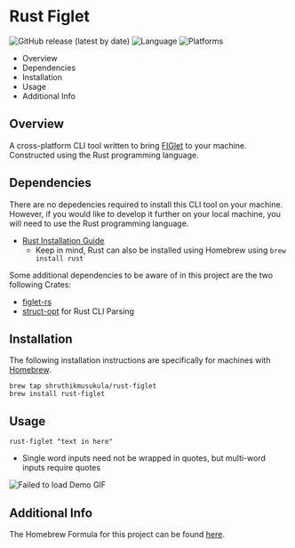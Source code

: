 # Rust Figlet

![GitHub release (latest by date)](https://img.shields.io/github/v/release/shruthikmusukula/rust_figlet)
![Language](https://img.shields.io/badge/language-rust-orange)
![Platforms](https://img.shields.io/badge/platforms-macOS-blue)

* Overview
* Dependencies
* Installation
* Usage
* Additional Info

## Overview 
A cross-platform CLI tool written to bring [FIGlet](http://www.figlet.org) to your machine. Constructed using the Rust programming language.

## Dependencies
There are no depedencies required to install this CLI tool on your machine. However, if you would like to develop it further on your local machine, you will need
to use the Rust programming language.
- [Rust Installation Guide](https://www.rust-lang.org/tools/install)
  - Keep in mind, Rust can also be installed using Homebrew using ```brew install rust```
 
Some additional dependencies to be aware of in this project are the two following Crates:
- [figlet-rs](https://crates.io/crates/figlet-rs)
- [struct-opt](https://docs.rs/structopt/0.3.21/structopt/) for Rust CLI Parsing

## Installation
The following installation instructions are specifically for machines with [Homebrew](https://brew.sh).
```console
brew tap shruthikmusukula/rust-figlet
brew install rust-figlet
```

## Usage
```console
rust-figlet "text in here"
```
- Single word inputs need not be wrapped in quotes, but multi-word inputs require quotes

![Failed to load Demo GIF](https://i.imgur.com/dBcqjMo.gif)
  
## Additional Info
The Homebrew Formula for this project can be found [here](https://github.com/shruthikmusukula/homebrew-rust-figlet).
